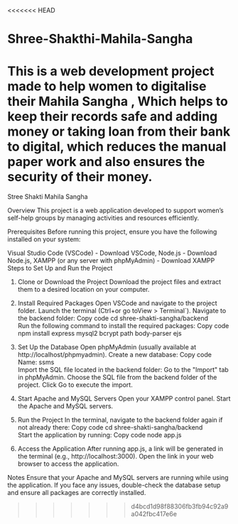 <<<<<<< HEAD
# Shree-Shakthi-Mahila-Sangha
This is a web development project made to help women to digitalise their Mahila Sangha , Which helps to keep their records safe and adding money or taking loan from their bank to digital, which reduces the manual paper work and also ensures the security of their money.
=======
Stree Shakti Mahila Sangha

Overview
This project is a web application developed to support women’s self-help groups by managing activities and resources efficiently.

Prerequisites
Before running this project, ensure you have the following installed on your system:

Visual Studio Code (VSCode) - Download VSCode,
Node.js - Download Node.js,
XAMPP (or any server with phpMyAdmin) - Download XAMPP
Steps to Set Up and Run the Project
1. Clone or Download the Project
Download the project files and extract them to a desired location on your computer.

2. Install Required Packages
Open VSCode and navigate to the project folder.
Launch the terminal (Ctrl+or go toView > Terminal`).
Navigate to the backend folder:
Copy code
cd shree-shakti-sangha/backend  
Run the following command to install the required packages:
Copy code
npm install express mysql2 bcrypt path body-parser ejs  

3. Set Up the Database
Open phpMyAdmin (usually available at http://localhost/phpmyadmin).
Create a new database:
Copy code
Name: ssms  
Import the SQL file located in the backend folder:
Go to the "Import" tab in phpMyAdmin.
Choose the SQL file from the backend folder of the project.
Click Go to execute the import.

4. Start Apache and MySQL Servers
Open your XAMPP control panel.
Start the Apache and MySQL servers.

5. Run the Project
In the terminal, navigate to the backend folder again if not already there:
Copy code
cd shree-shakti-sangha/backend  
Start the application by running:
Copy code
node app.js  

6. Access the Application
After running app.js, a link will be generated in the terminal (e.g., http://localhost:3000).
Open the link in your web browser to access the application.

Notes
Ensure that your Apache and MySQL servers are running while using the application.
If you face any issues, double-check the database setup and ensure all packages are correctly installed.
>>>>>>> d4bcd1d98f88306fb3fb94c92a9a042fbc417e6e
